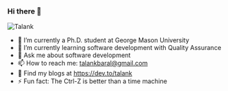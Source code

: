 ### Hi there 👋

<p align="left"> <img src="https://komarev.com/ghpvc/?username=Talank&label=Views&color=brightgreen&style=plastic" alt="Talank" /> </p>

<!--
**Talank/talank** is a ✨ _special_ ✨ repository because its `README.md` (this file) appears on your GitHub profile.
-->

- 🔭 I’m currently a Ph.D. student at George Mason University
- 🌱 I’m currently learning software development with Quality Assurance 
- 💬 Ask me about software development
- 📫 How to reach me: talankbaral@gmail.com
- 📝 Find my blogs at https://dev.to/talank
- ⚡ Fun fact: The Ctrl-Z is better than a time machine

<!-- ![Talank's github stats](https://github-readme-stats.vercel.app/api?username=talank&show_icons=true&theme=radical) -->
